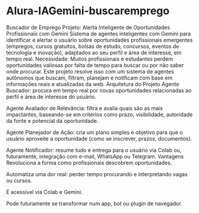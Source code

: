 # Alura-IAGemini-buscaremprego
Buscador de Emprego 
 Projeto: Alerta Inteligente de Oportunidades Profissionais com Gemini
 Sistema de agentes inteligentes com Gemini para identificar e alertar o usuário sobre oportunidades profissionais emergentes (empregos, cursos gratuitos, bolsas de estudo, concursos, eventos de tecnologia e inovação), adaptados ao seu perfil e área de interesse, em tempo real.
 Necessidade:
 Muitos profissionais e estudantes perdem oportunidades valiosas por falta de tempo para buscar ou por não saber onde procurar. Este projeto resolve isso com um sistema de agentes autônomos que buscam, filtram, planejam e notificam com base em informações reais e atualizadas da web.
 Arquitetura do Projeto
Agente Buscador: procura em tempo real por novas oportunidades relacionadas ao perfil e área de interesse do usuário.

Agente Avaliador de Relevância: filtra e avalia quais são as mais impactantes, baseando-se em critérios como prazo, visibilidade, autoridade da fonte e potencial da oportunidade.

Agente Planejador de Ação: cria um plano simples e objetivo para que o usuário aproveite a oportunidade (como se inscrever, prazos, documentos).

Agente Notificador: resume tudo e entrega para o usuário via Colab ou, futuramente, integração com e-mail, WhatsApp ou Telegram.
Vantagens
Revoluciona a forma como profissionais descobrem oportunidades.

Automatiza uma dor real: perder tempo procurando e interpretando vagas ou cursos.

É acessível via Colab e Gemini.

Pode futuramente se transformar num app, bot ou plugin de navegador.
